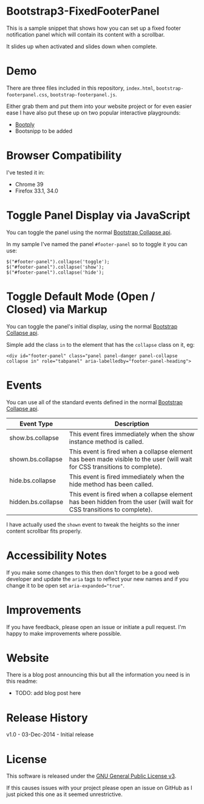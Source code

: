 Bootstrap3-FixedFooterPanel
===========================

This is a sample snippet that shows how you can set up a fixed footer notification panel which will contain its content with a scrollbar.

It slides up when activated and slides down when complete.

Demo
====
There are three files included in this repository, `index.html`, `bootstrap-footerpanel.css`, `bootstrap-footerpanel.js`.

Either grab them and put them into your website project or for even easier ease I have also put these up on two popular interactive playgrounds:

  - [Bootply](http://www.bootply.com/N88CLXCzjq)
  - Bootsnipp to be added

Browser Compatibility
=====================
I've tested it in:

  - Chrome 39
  - Firefox 33.1, 34.0

Toggle Panel Display via JavaScript
===================================
You can toggle the panel using the normal [Bootstrap Collapse api](http://getbootstrap.com/javascript/#collapse).

In my sample I've named the panel `#footer-panel` so to toggle it you can use:

    $("#footer-panel").collapse('toggle');
	$("#footer-panel").collapse('show');
	$("#footer-panel").collapse('hide');

Toggle Default Mode (Open / Closed) via Markup
=============================================
You can toggle the panel's initial display, using the normal [Bootstrap Collapse api](http://getbootstrap.com/javascript/#collapse).

Simple add the class `in` to the element that has the `collapse` class on it, eg:

    <div id="footer-panel" class="panel panel-danger panel-collapse collapse in" role="tabpanel" aria-labelledby="footer-panel-heading">

Events
======
You can use all of the standard events defined in the normal [Bootstrap Collapse api](http://getbootstrap.com/javascript/#collapse).

| Event Type	        | Description |
| ----------------------|-------------|
| show.bs.collapse		| This event fires immediately when the show instance method is called. |
| shown.bs.collapse		| This event is fired when a collapse element has been made visible to the user (will wait for CSS transitions to complete). |
| hide.bs.collapse		| This event is fired immediately when the hide method has been called. |
| hidden.bs.collapse	| This event is fired when a collapse element has been hidden from the user (will wait for CSS transitions to complete). |

I have actually used the `shown` event to tweak the heights so the inner content scrollbar fits properly.

Accessibility Notes
===================
If you make some changes to this then don't forget to be a good web developer and update the `aria` tags to reflect your new names and if you change it to be open set `aria-expanded="true"`.

Improvements
============
If you have feedback, please open an issue or initiate a pull request. I'm happy to make improvements where possible.

Website
=======
There is a blog post announcing this but all the information you need is in this readme:

  - TODO: add blog post here

Release History
===============
v1.0 - 03-Dec-2014 - Initial release
  
License
=======
This software is released under the [GNU General Public License v3](http://www.gnu.org/licenses/gpl-3.0.txt). 

If this causes issues with your project please open an issue on GitHub as I just picked this one as it seemed unrestrictive.
